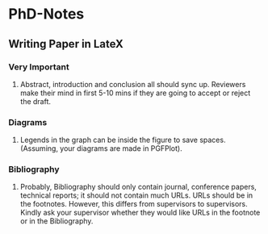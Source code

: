# PhD-Notes

## Writing Paper in LateX

### Very Important

1. Abstract, introduction and conclusion all should sync up. Reviewers make their mind in first 5-10 mins if they are going to accept or reject the draft.

### Diagrams

1. Legends in the graph can be inside the figure to save spaces. (Assuming, your diagrams are made in PGFPlot).

### Bibliography

1. Probably, Bibliography should only contain journal, conference papers, technical reports; it should not contain much URLs. URLs should be in the footnotes. However, this differs from supervisors to supervisors. Kindly ask your supervisor whether they would like URLs in the footnote or in the Bibliography.
